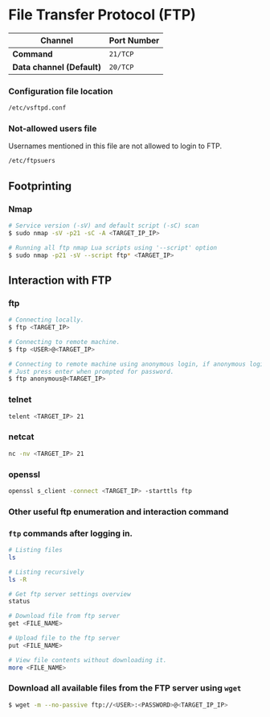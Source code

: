 # File Transfer Protocol (FTP)
| Channel | Port Number |
| --- | --- |
| **Command** | `21/TCP` |
| **Data channel (Default)** | `20/TCP` |

### Configuration file location

```bash
/etc/vsftpd.conf
```

### Not-allowed users file
Usernames mentioned in this file are not allowed to login to FTP.

```bash
/etc/ftpsuers
```

## Footprinting

### Nmap

```bash
# Service version (-sV) and default script (-sC) scan
$ sudo nmap -sV -p21 -sC -A <TARGET_IP_IP>

# Running all ftp nmap Lua scripts using '--script' option
$ sudo nmap -p21 -sV --script ftp* <TARGET_IP>
```

## Interaction with FTP

### ftp

```bash
# Connecting locally.
$ ftp <TARGET_IP>

# Connecting to remote machine.
$ ftp <USER>@<TARGET_IP>

# Connecting to remote machine using anonymous login, if anonymous login enabled.
# Just press enter when prompted for password.
$ ftp anonymous@<TARGET_IP>
```

### telnet

```bash
telent <TARGET_IP> 21
```

### netcat

```bash
nc -nv <TARGET_IP> 21
```

### openssl

```bash
openssl s_client -connect <TARGET_IP> -starttls ftp
```

### Other useful ftp enumeration and interaction command

### `ftp` commands after logging in.

```bash
# Listing files
ls

# Listing recursively
ls -R

# Get ftp server settings overview
status

# Download file from ftp server
get <FILE_NAME>

# Upload file to the ftp server
put <FILE_NAME>

# View file contents without downloading it.
more <FILE_NAME>
```

### Download all available files from the FTP server using `wget`

```bash
$ wget -m --no-passive ftp://<USER>:<PASSWORD>@<TARGET_IP_IP>
```